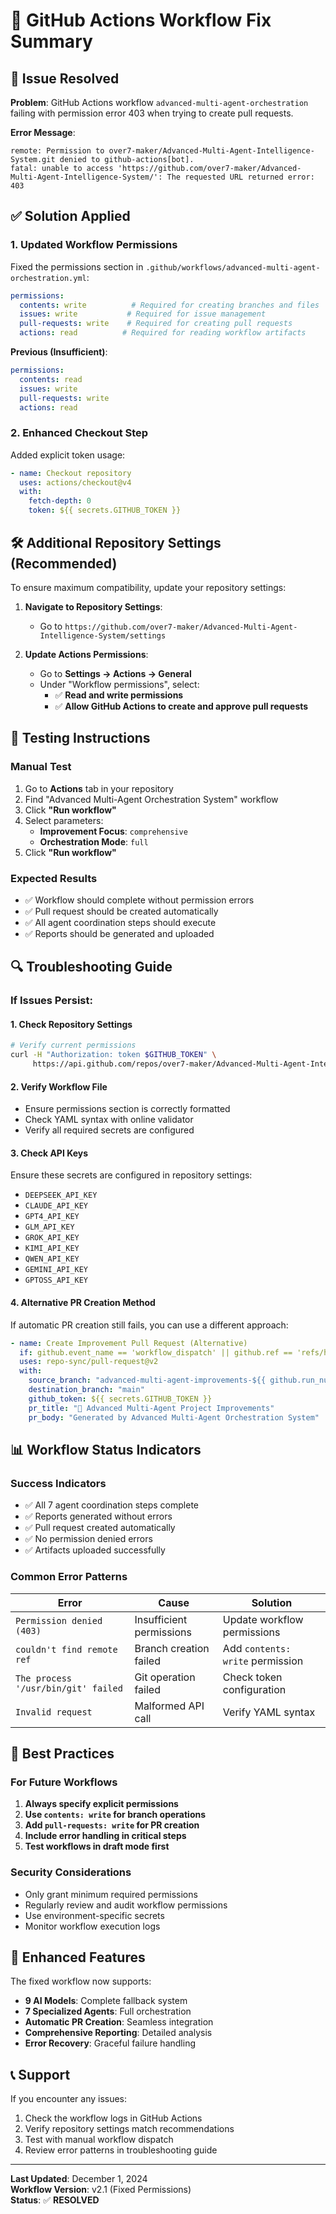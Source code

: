 # 🔧 GitHub Actions Workflow Fix Summary

## 🚨 **Issue Resolved**
**Problem**: GitHub Actions workflow `advanced-multi-agent-orchestration` failing with permission error 403 when trying to create pull requests.

**Error Message**:
```
remote: Permission to over7-maker/Advanced-Multi-Agent-Intelligence-System.git denied to github-actions[bot].
fatal: unable to access 'https://github.com/over7-maker/Advanced-Multi-Agent-Intelligence-System/': The requested URL returned error: 403
```

## ✅ **Solution Applied**

### **1. Updated Workflow Permissions**

Fixed the permissions section in `.github/workflows/advanced-multi-agent-orchestration.yml`:

```yaml
permissions:
  contents: write          # Required for creating branches and files
  issues: write           # Required for issue management
  pull-requests: write    # Required for creating pull requests
  actions: read          # Required for reading workflow artifacts
```

**Previous (Insufficient)**:
```yaml
permissions:
  contents: read
  issues: write
  pull-requests: write
  actions: read
```

### **2. Enhanced Checkout Step**

Added explicit token usage:
```yaml
- name: Checkout repository
  uses: actions/checkout@v4
  with:
    fetch-depth: 0
    token: ${{ secrets.GITHUB_TOKEN }}
```

## 🛠️ **Additional Repository Settings (Recommended)**

To ensure maximum compatibility, update your repository settings:

1. **Navigate to Repository Settings**:
   - Go to `https://github.com/over7-maker/Advanced-Multi-Agent-Intelligence-System/settings`

2. **Update Actions Permissions**:
   - Go to **Settings → Actions → General**
   - Under "Workflow permissions", select:
     - ✅ **Read and write permissions**
     - ✅ **Allow GitHub Actions to create and approve pull requests**

## 🧪 **Testing Instructions**

### **Manual Test**
1. Go to **Actions** tab in your repository
2. Find "Advanced Multi-Agent Orchestration System" workflow
3. Click **"Run workflow"**
4. Select parameters:
   - **Improvement Focus**: `comprehensive`
   - **Orchestration Mode**: `full`
5. Click **"Run workflow"**

### **Expected Results**
- ✅ Workflow should complete without permission errors
- ✅ Pull request should be created automatically
- ✅ All agent coordination steps should execute
- ✅ Reports should be generated and uploaded

## 🔍 **Troubleshooting Guide**

### **If Issues Persist:**

#### **1. Check Repository Settings**
```bash
# Verify current permissions
curl -H "Authorization: token $GITHUB_TOKEN" \
     https://api.github.com/repos/over7-maker/Advanced-Multi-Agent-Intelligence-System
```

#### **2. Verify Workflow File**
- Ensure permissions section is correctly formatted
- Check YAML syntax with online validator
- Verify all required secrets are configured

#### **3. Check API Keys**
Ensure these secrets are configured in repository settings:
- `DEEPSEEK_API_KEY`
- `CLAUDE_API_KEY`
- `GPT4_API_KEY`
- `GLM_API_KEY`
- `GROK_API_KEY`
- `KIMI_API_KEY`
- `QWEN_API_KEY`
- `GEMINI_API_KEY`
- `GPTOSS_API_KEY`

#### **4. Alternative PR Creation Method**
If automatic PR creation still fails, you can use a different approach:

```yaml
- name: Create Improvement Pull Request (Alternative)
  if: github.event_name == 'workflow_dispatch' || github.ref == 'refs/heads/main'
  uses: repo-sync/pull-request@v2
  with:
    source_branch: "advanced-multi-agent-improvements-${{ github.run_number }}"
    destination_branch: "main"
    github_token: ${{ secrets.GITHUB_TOKEN }}
    pr_title: "🤖 Advanced Multi-Agent Project Improvements"
    pr_body: "Generated by Advanced Multi-Agent Orchestration System"
```

## 📊 **Workflow Status Indicators**

### **Success Indicators**
- ✅ All 7 agent coordination steps complete
- ✅ Reports generated without errors
- ✅ Pull request created automatically
- ✅ No permission denied errors
- ✅ Artifacts uploaded successfully

### **Common Error Patterns**

| Error | Cause | Solution |
|-------|-------|----------|
| `Permission denied (403)` | Insufficient permissions | Update workflow permissions |
| `couldn't find remote ref` | Branch creation failed | Add `contents: write` permission |
| `The process '/usr/bin/git' failed` | Git operation failed | Check token configuration |
| `Invalid request` | Malformed API call | Verify YAML syntax |

## 🎯 **Best Practices**

### **For Future Workflows**
1. **Always specify explicit permissions**
2. **Use `contents: write` for branch operations**
3. **Add `pull-requests: write` for PR creation**
4. **Include error handling in critical steps**
5. **Test workflows in draft mode first**

### **Security Considerations**
- Only grant minimum required permissions
- Regularly review and audit workflow permissions
- Use environment-specific secrets
- Monitor workflow execution logs

## 🚀 **Enhanced Features**

The fixed workflow now supports:
- **9 AI Models**: Complete fallback system
- **7 Specialized Agents**: Full orchestration
- **Automatic PR Creation**: Seamless integration
- **Comprehensive Reporting**: Detailed analysis
- **Error Recovery**: Graceful failure handling

## 📞 **Support**

If you encounter any issues:
1. Check the workflow logs in GitHub Actions
2. Verify repository settings match recommendations
3. Test with manual workflow dispatch
4. Review error patterns in troubleshooting guide

---

**Last Updated**: December 1, 2024  
**Workflow Version**: v2.1 (Fixed Permissions)  
**Status**: ✅ **RESOLVED**